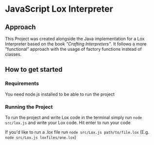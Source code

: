 # JavaScript Lox Interpreter
## Approach
This Project was created alongside the Java implementation for a Lox Interpreter based on the book *"Crafting Interpreters"*. 
It follows a more "functional" approach with the usage of factory functions instead of classes.
## How to get started
### Requirements
You need node.js installed to be able to run the project
### Running the Project
To run the project and write Lox code in the terminal simply run `node src/lox.js` and write your Lox code. Hit enter to run your code

If you'd like to run a *.lox* file run `node src/Lox.js path/to/file.lox` (E.g. `node src/Lox.js loxfiles/one.lox`)